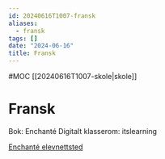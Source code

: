 ```yaml
---
id: 20240616T1007-fransk
aliases:
  - fransk
tags: []
date: "2024-06-16"
title: Fransk
---
```


#MOC [[20240616T1007-skole|skole]]

# Fransk

Bok: Enchanté
Digitalt klasserom: itslearning

[Enchanté elevnettsted](https://enchante.cappelendamm.no/)

